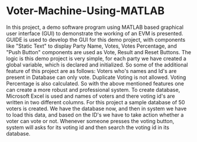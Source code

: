 # Voter-Machine-Using-MATLAB
In this project, a demo software program using MATLAB based graphical user interface (GUI) to demonstrate the working of an EVM is presented. GUIDE is used to develop the GUI for this demo project, with components like "Static Text" to display Party Name, Votes, Votes Percentage, and "Push Button" components are used as Vote, Result and Reset Buttons. The logic is this demo project is very simple, for each party we have created a global variable, which is declared and initialized. So some of the additional feature of this project are as follows:  Voters who's names and Id's are present in Database can only vote. Duplicate Voting is not allowed. Voting Percentage is also calculated. So with the above mentioned features one can create a more robust and professional system. To create database, Microsoft Excel is used and names of voters and there voting id's are written in two different columns. For this project a sample database of 50 voters is created. We have the database now, and then in system we have to load this data, and based on the ID's we have to take action whether a voter can vote or not. Whenever someone presses the voting button, system will asks for its voting id and then search the voting id in its database. 
